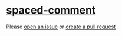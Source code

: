 [spaced-comment](https://eslint.org/docs/rules/spaced-comment)
==============================================================
Please [open an issue](https://github.com/professional-js/eslint-config/issues/new)
or [create a pull request](https://github.com/professional-js/eslint-config/edit/main/src/rules-configurations/eslint/spaced-comment.md)
